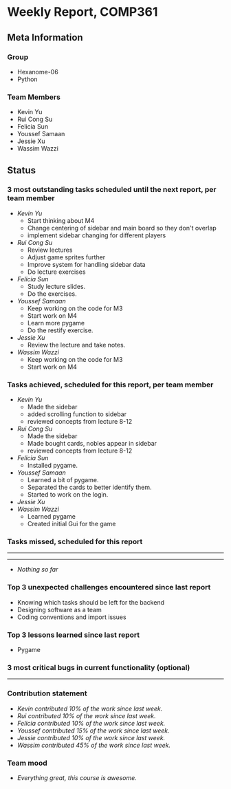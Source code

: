 # Weekly Report, COMP361

## Meta Information

### Group

* Hexanome-06
* Python

### Team Members

* Kevin Yu
* Rui Cong Su
* Felicia Sun
* Youssef Samaan
* Jessie Xu
* Wassim Wazzi

## Status

### 3 most outstanding tasks scheduled until the next report, per team member

* *Kevin Yu*
  * Start thinking about M4
  * Change centering of sidebar and main board so they don't overlap
  * implement sidebar changing for different players
* *Rui Cong Su*
  * Review lectures
  * Adjust game sprites further
  * Improve system for handling sidebar data
  * Do lecture exercises
* *Felicia Sun*
  * Study lecture slides.
  * Do the exercises.
* *Youssef Samaan*
  * Keep working on the code for M3
  * Start work on M4
  * Learn more pygame
  * Do the restify exercise.
* *Jessie Xu*
  * Review the lecture and take notes.
* *Wassim Wazzi*
  * Keep working on the code for M3
  * Start work on M4

### Tasks achieved, scheduled for this report, per team member

* *Kevin Yu*
  * Made the sidebar
  * added scrolling function to sidebar 
  * reviewed concepts from lecture 8-12
* *Rui Cong Su*
  * Made the sidebar
  * Made bought cards, nobles appear in sidebar 
  * reviewed concepts from lecture 8-12
* *Felicia Sun*
  * Installed pygame. 
* *Youssef Samaan*
  * Learned a bit of pygame.
  * Separated the cards to better identify them.
  * Started to work on the login.
* *Jessie Xu*
* *Wassim Wazzi*
  * Learned pygame
  * Created initial Gui for the game

### Tasks missed, scheduled for this report

---

---

* *Nothing so far*

### Top 3 unexpected challenges encountered since last report

* Knowing which tasks should be left for the backend
* Designing software as a team
* Coding conventions and import issues

### Top 3 lessons learned since last report

* Pygame

### 3 most critical bugs in current functionality (optional)

---

### Contribution statement

* *Kevin contributed 10% of the work since last week.*
* *Rui contributed 10% of the work since last week.*
* *Felicia contributed 10% of the work since last week.*
* *Youssef contributed 15% of the work since last week.*
* *Jessie contributed 10% of the work since last week.*
* *Wassim contributed 45% of the work since last week.*

### Team mood

* *Everything great, this course is awesome.*
